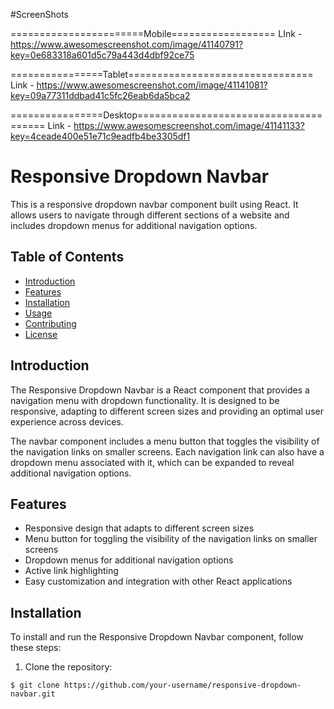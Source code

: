 #ScreenShots

=======================Mobile==================
LInk - https://www.awesomescreenshot.com/image/41140791?key=0e683318a601d5c79a443d4dbf92ce75

================Tablet================================
Link - https://www.awesomescreenshot.com/image/41141081?key=09a77311ddbad41c5fc26eab6da5bca2

================Desktop======================================
Link - https://www.awesomescreenshot.com/image/41141133?key=4ceade400e51e71c9eadfb4be3305df1

# Responsive Dropdown Navbar

This is a responsive dropdown navbar component built using React. It allows users to navigate through different sections of a website and includes dropdown menus for additional navigation options.

## Table of Contents

- [Introduction](#introduction)
- [Features](#features)
- [Installation](#installation)
- [Usage](#usage)
- [Contributing](#contributing)
- [License](#license)

## Introduction

The Responsive Dropdown Navbar is a React component that provides a navigation menu with dropdown functionality. It is designed to be responsive, adapting to different screen sizes and providing an optimal user experience across devices.

The navbar component includes a menu button that toggles the visibility of the navigation links on smaller screens. Each navigation link can also have a dropdown menu associated with it, which can be expanded to reveal additional navigation options.

## Features

- Responsive design that adapts to different screen sizes
- Menu button for toggling the visibility of the navigation links on smaller screens
- Dropdown menus for additional navigation options
- Active link highlighting
- Easy customization and integration with other React applications

## Installation

To install and run the Responsive Dropdown Navbar component, follow these steps:

1. Clone the repository:

```shell
$ git clone https://github.com/your-username/responsive-dropdown-navbar.git


